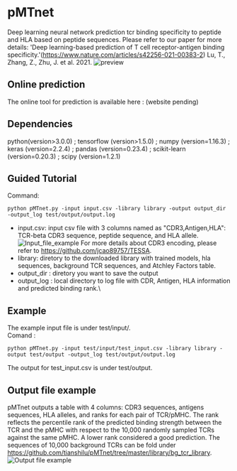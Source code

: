 # pMTnet
Deep learning neural network prediction tcr binding specificity to peptide and HLA based on peptide sequences. Please refer to our paper for more details: 'Deep learning-based prediction of T cell receptor-antigen binding specificity.'(https://www.nature.com/articles/s42256-021-00383-2) Lu, T., Zhang, Z., Zhu, J. et al. 2021.
![preview](https://github.com/tianshilu/pMTnet/blob/master/example_pic/pic1.png)
## Online prediction
The online tool for prediction is available here : (website pending)
## Dependencies
python(version>3.0.0) ; 
tensorflow (version>1.5.0) ; 
numpy (version=1.16.3) ; 
keras (version=2.2.4) ; 
pandas (version=0.23.4) ; 
scikit-learn (version=0.20.3) ; 
scipy (version=1.2.1)
## Guided Tutorial
Command:
```
python pMTnet.py -input input.csv -library library -output output_dir -output_log test/output/output.log
```
* input.csv: input csv file with 3 columns named as "CDR3,Antigen,HLA": TCR-beta CDR3 sequence, peptide sequence, and HLA allele. \
![Input_file_example](https://github.com/tianshilu/pMTnet/blob/master/example_pic/input_file_example.png)
For more details about CDR3 encoding, please refer to https://github.com/jcao89757/TESSA.
* library: diretory to the downloaded library with trained models, hla sequences, background TCR sequences, and Atchley Factors table.
* output_dir : diretory you want to save the output
* output_log : local directory to log file with CDR, Antigen, HLA information and predicted binding rank.\


## Example 
The example input file is under test/input/.\
Comand :
```
python pMTnet.py -input test/input/test_input.csv -library library -output test/output -output_log test/output/output.log
```
The output for test_input.csv is under test/output.

## Output file example
pMTnet outputs a table with 4 columns: CDR3 sequences, antigens sequences, HLA alleles, and ranks for each pair of TCR/pMHC. The rank reflects the percentile rank of the predicted binding strength between the TCR and the pMHC with respect to the 10,000 randomly sampled TCRs against the same pMHC. A lower rank considered a good prediction. The sequences of 10,000 background TCRs can be fold under https://github.com/tianshilu/pMTnet/tree/master/library/bg_tcr_library. 
![Output file example](https://github.com/tianshilu/pMTnet/blob/master/example_pic/output_file_example.png)
